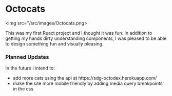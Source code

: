 # Octocats

<img src="/src/images/Octocats.png>

This was my first React project and I thought it was fun. In addition to getting my hands dirty understanding components, I was pleased to be able to design something fun and visually pleasing.

<h3> Planned Updates </h3>
In the future I intend to:
<ul>
<li> add more cats using the api at https://sdg-octodex.herokuapp.com/ </li>
<li> make the site more mobile friendly by adding media query breakpoints in the css </li>
</ul>
